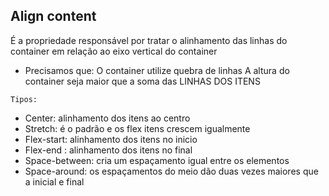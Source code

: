 ## Align content

É a propriedade responsável por tratar o alinhamento das linhas do container em relação ao eixo vertical do container
- Precisamos que:
O container utilize quebra de linhas
A altura do container seja maior que a soma das LINHAS DOS ITENS

`Tipos:`

- Center: alinhamento dos itens ao centro
- Stretch: é o padrão e os flex itens crescem igualmente
- Flex-start: alinhamento dos itens no inicio
- Flex-end : alinhamento dos itens no final
- Space-between: cria um espaçamento igual entre os elementos
- Space-around: os espaçamentos do meio dão duas vezes maiores que a inicial e final
